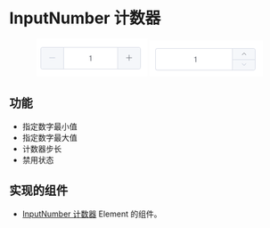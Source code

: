 # InputNumber 计数器
<div align="center">
  <img src="screenshot/basic.png" alt="外观">
  <img src="screenshot/btn-right.png" alt="外观">
</div>

## 功能
* 指定数字最小值
* 指定数字最大值
* 计数器步长
* 禁用状态

## 实现的组件
* [InputNumber 计数器](http://element-cn.eleme.io/#/zh-CN/component/input-number) Element 的组件。




